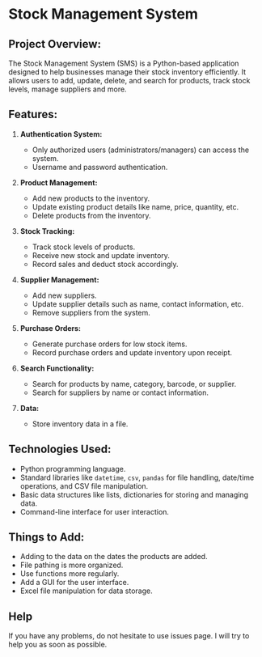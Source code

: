 #  Stock Management System

## Project Overview:
The Stock Management System (SMS) is a Python-based application designed to help businesses manage their stock inventory efficiently. It allows users to add, update, delete, and search for products, track stock levels, manage suppliers and more.

## Features:
1. **Authentication System:**
    - Only authorized users (administrators/managers) can access the system.
    - Username and password authentication.

2. **Product Management:**
    - Add new products to the inventory.
    - Update existing product details like name, price, quantity, etc.
    - Delete products from the inventory.

3. **Stock Tracking:**
    - Track stock levels of products.
    - Receive new stock and update inventory.
    - Record sales and deduct stock accordingly.

4. **Supplier Management:**
    - Add new suppliers.
    - Update supplier details such as name, contact information, etc.
    - Remove suppliers from the system.

5. **Purchase Orders:**
    - Generate purchase orders for low stock items.
    - Record purchase orders and update inventory upon receipt.

6. **Search Functionality:**
    - Search for products by name, category, barcode, or supplier.
    - Search for suppliers by name or contact information.

7. **Data:**
    - Store inventory data in a file.

## Technologies Used:
- Python programming language.
- Standard libraries like `datetime`, `csv`, `pandas` for file handling, date/time operations, and CSV file manipulation.
- Basic data structures like lists, dictionaries for storing and managing data.
- Command-line interface for user interaction.

## Things to Add:
- Adding to the data on the dates the products are added.
- File pathing is more organized.
- Use functions more regularly.
- Add a GUI for the user interface.
- Excel file manipulation for data storage.

## Help

If you have any problems, do not hesitate to use issues page. I will try to help you as soon as possible.